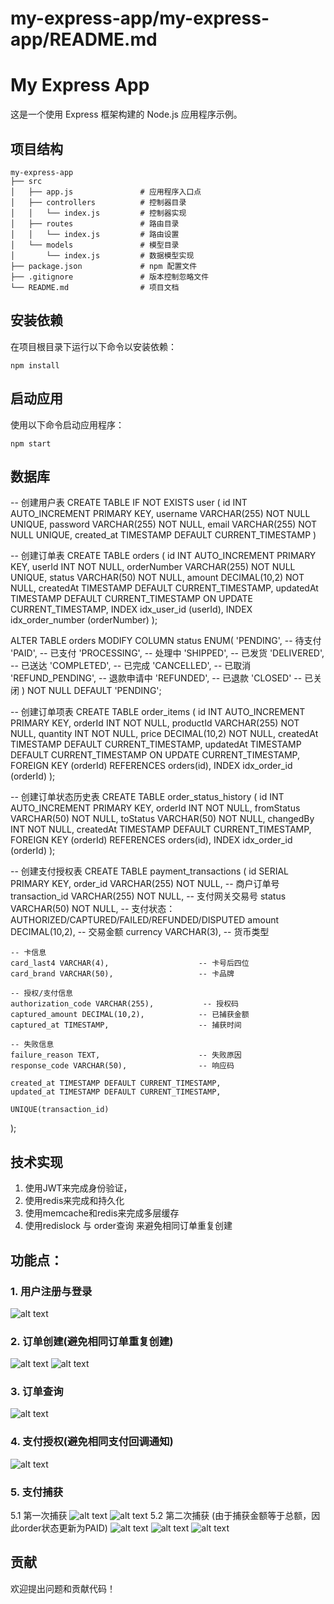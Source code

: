 # my-express-app/my-express-app/README.md

# My Express App

这是一个使用 Express 框架构建的 Node.js 应用程序示例。

## 项目结构

```
my-express-app
├── src
│   ├── app.js               # 应用程序入口点
│   ├── controllers          # 控制器目录
│   │   └── index.js         # 控制器实现
│   ├── routes               # 路由目录
│   │   └── index.js         # 路由设置
│   └── models               # 模型目录
│       └── index.js         # 数据模型实现
├── package.json             # npm 配置文件
├── .gitignore               # 版本控制忽略文件
└── README.md                # 项目文档
```

## 安装依赖

在项目根目录下运行以下命令以安装依赖：

```
npm install
```

## 启动应用

使用以下命令启动应用程序：

```
npm start
```

## 数据库
-- 创建用户表
CREATE TABLE IF NOT EXISTS user (
    id INT AUTO_INCREMENT PRIMARY KEY,
    username VARCHAR(255) NOT NULL UNIQUE,
    password VARCHAR(255) NOT NULL,
    email VARCHAR(255) NOT NULL UNIQUE, 
    created_at TIMESTAMP DEFAULT CURRENT_TIMESTAMP
)

-- 创建订单表
CREATE TABLE orders (
    id INT AUTO_INCREMENT PRIMARY KEY,
    userId INT NOT NULL,
    orderNumber VARCHAR(255) NOT NULL UNIQUE,
    status VARCHAR(50) NOT NULL,
    amount DECIMAL(10,2) NOT NULL,
    createdAt TIMESTAMP DEFAULT CURRENT_TIMESTAMP,
    updatedAt TIMESTAMP DEFAULT CURRENT_TIMESTAMP ON UPDATE CURRENT_TIMESTAMP,
    INDEX idx_user_id (userId),
    INDEX idx_order_number (orderNumber)
);

ALTER TABLE orders MODIFY COLUMN status ENUM(
    'PENDING',           -- 待支付
    'PAID',             -- 已支付
    'PROCESSING',       -- 处理中
    'SHIPPED',          -- 已发货
    'DELIVERED',        -- 已送达
    'COMPLETED',        -- 已完成
    'CANCELLED',        -- 已取消
    'REFUND_PENDING',   -- 退款申请中
    'REFUNDED',         -- 已退款
    'CLOSED'            -- 已关闭
) NOT NULL DEFAULT 'PENDING';

-- 创建订单项表
CREATE TABLE order_items (
    id INT AUTO_INCREMENT PRIMARY KEY,
    orderId INT NOT NULL,
    productId VARCHAR(255) NOT NULL,
    quantity INT NOT NULL,
    price DECIMAL(10,2) NOT NULL,
    createdAt TIMESTAMP DEFAULT CURRENT_TIMESTAMP,
    updatedAt TIMESTAMP DEFAULT CURRENT_TIMESTAMP ON UPDATE CURRENT_TIMESTAMP,
    FOREIGN KEY (orderId) REFERENCES orders(id),
    INDEX idx_order_id (orderId)
);

-- 创建订单状态历史表
CREATE TABLE order_status_history (
    id INT AUTO_INCREMENT PRIMARY KEY,
    orderId INT NOT NULL,
    fromStatus VARCHAR(50) NOT NULL,
    toStatus VARCHAR(50) NOT NULL,
    changedBy INT NOT NULL,
    createdAt TIMESTAMP DEFAULT CURRENT_TIMESTAMP,
    FOREIGN KEY (orderId) REFERENCES orders(id),
    INDEX idx_order_id (orderId)
);

-- 创建支付授权表
CREATE TABLE payment_transactions (
    id SERIAL PRIMARY KEY,
    order_id VARCHAR(255) NOT NULL,           -- 商户订单号
    transaction_id VARCHAR(255) NOT NULL,      -- 支付网关交易号
    status VARCHAR(50) NOT NULL,              -- 支付状态：AUTHORIZED/CAPTURED/FAILED/REFUNDED/DISPUTED
    amount DECIMAL(10,2),                     -- 交易金额
    currency VARCHAR(3),                      -- 货币类型
    
    -- 卡信息
    card_last4 VARCHAR(4),                    -- 卡号后四位
    card_brand VARCHAR(50),                   -- 卡品牌
    
    -- 授权/支付信息
    authorization_code VARCHAR(255),           -- 授权码
    captured_amount DECIMAL(10,2),            -- 已捕获金额
    captured_at TIMESTAMP,                    -- 捕获时间
    
    -- 失败信息
    failure_reason TEXT,                      -- 失败原因
    response_code VARCHAR(50),                -- 响应码
    
    created_at TIMESTAMP DEFAULT CURRENT_TIMESTAMP,
    updated_at TIMESTAMP DEFAULT CURRENT_TIMESTAMP,
    
    UNIQUE(transaction_id)
);

## 技术实现
1. 使用JWT来完成身份验证，
2. 使用redis来完成和持久化
3. 使用memcache和redis来完成多层缓存
4. 使用redislock 与 order查询 来避免相同订单重复创建

## 功能点：
### 1. 用户注册与登录
![alt text](image-1.png)
### 2. 订单创建(避免相同订单重复创建)
![alt text](image.png)
![alt text](image-2.png)
### 3. 订单查询
![alt text](image-6.png)
### 4. 支付授权(避免相同支付回调通知)
![alt text](image-3.png)
### 5. 支付捕获
   5.1 第一次捕获
![alt text](image-4.png)
![alt text](image-5.png)
   5.2 第二次捕获 (由于捕获金额等于总额，因此order状态更新为PAID)
![alt text](image-7.png)
![alt text](image-8.png)
![alt text](image-9.png)
## 贡献

欢迎提出问题和贡献代码！